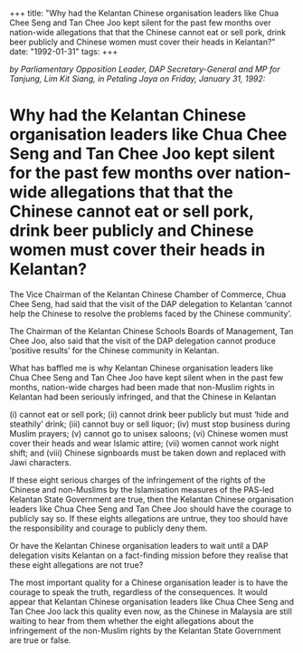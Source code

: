 +++ 
title: "Why had the Kelantan Chinese organisation leaders like Chua Chee Seng and Tan Chee Joo kept silent for the past few months over nation-wide allegations that that the Chinese cannot eat or sell pork, drink beer publicly and Chinese women must cover their heads in Kelantan?"
date: "1992-01-31"
tags:
+++

_by Parliamentary Opposition Leader, DAP Secretary-General and MP for Tanjung, Lim Kit Siang, in Petaling Jaya on Friday, January 31, 1992:_

# Why had the Kelantan Chinese organisation leaders like Chua Chee Seng and Tan Chee Joo kept silent for the past few months over nation-wide allegations that that the Chinese cannot eat or sell pork, drink beer publicly and Chinese women must cover their heads in Kelantan?

The Vice Chairman of the Kelantan Chinese Chamber of Commerce, Chua Chee Seng, had said that the visit of the DAP delegation to Kelantan ‘cannot help the Chinese to resolve the problems faced by the Chinese community’.</u>

The Chairman of the Kelantan Chinese Schools Boards of Management, Tan Chee Joo, also said that the visit of the DAP delegation cannot produce ‘positive results’ for the Chinese community in Kelantan.

What has baffled me is why Kelantan Chinese organisation leaders like Chua Chee Seng and Tan Chee Joo have kept silent when in the past few months, nation-wide charges had been made that non-Muslim rights in Kelantan had been seriously infringed, and that the Chinese in Kelantan

(i)	 cannot eat or sell pork;
(ii)	cannot drink beer publicly but must ‘hide and steathily’ drink;
(iii)	cannot buy or sell liquor;
(iv)	must stop business during Muslim prayers;
(v)	cannot go to unisex saloons;
(vi)	Chinese women must cover their heads and wear Islamic attire;
(vii)	women cannot work night shift; and
(viii)	Chinese signboards must be taken down and replaced with Jawi characters.

If these eight serious charges of the infringement of the rights of the Chinese and non-Muslims by the Islamisation measures of the PAS-led Kelantan State Government are true, then the Kelantan Chinese organisation leaders like Chua Chee Seng and Tan Chee Joo should have the courage to publicly say so. If these eights allegations are untrue, they too should have the responsibility and courage to publicly deny them.

Or have the Kelantan Chinese organisation leaders to wait until a DAP delegation visits Kelantan on a fact-finding mission before they realise that these eight allegations are not true?

The most important quality for a Chinese organisation leader is to have the courage to speak the truth, regardless of the consequences. It would appear that Kelantan Chinese organisation leaders like Chua Chee Seng and Tan Chee Joo lack this quality even now, as the Chinese in Malaysia are still waiting to hear from them whether the eight allegations about the infringement of the non-Muslim rights by the Kelantan State Government are true or false.
 
